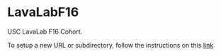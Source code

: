 # LavaLabF16
USC LavaLab F16 Cohort.

To setup a new URL or subdirectory, follow the instructions on this [link](https://www.digitalocean.com/community/tutorials/how-to-set-up-apache-virtual-hosts-on-ubuntu-14-04-lts#copy-first-virtual-host-and-customize-for-second-domain)
